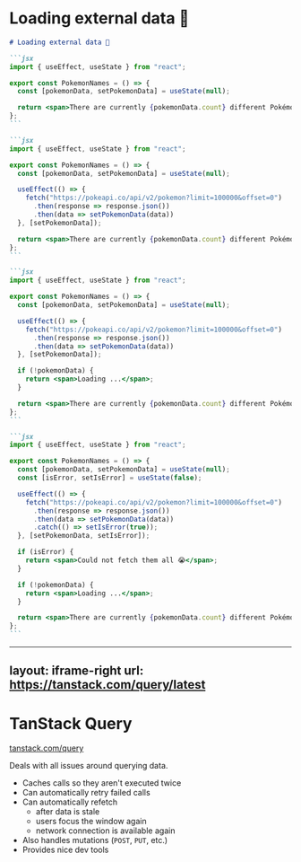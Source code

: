 # Loading external data 🛜

````md magic-move
# Loading external data 🛜

```jsx
import { useEffect, useState } from "react";

export const PokemonNames = () => {
  const [pokemonData, setPokemonData] = useState(null);

  return <span>There are currently {pokemonData.count} different Pokémon</span>;
};
```

```jsx
import { useEffect, useState } from "react";

export const PokemonNames = () => {
  const [pokemonData, setPokemonData] = useState(null);

  useEffect(() => {
    fetch("https://pokeapi.co/api/v2/pokemon?limit=100000&offset=0")
      .then(response => response.json())
      .then(data => setPokemonData(data))
  }, [setPokemonData]);

  return <span>There are currently {pokemonData.count} different Pokémon</span>;
};
```

```jsx
import { useEffect, useState } from "react";

export const PokemonNames = () => {
  const [pokemonData, setPokemonData] = useState(null);

  useEffect(() => {
    fetch("https://pokeapi.co/api/v2/pokemon?limit=100000&offset=0")
      .then(response => response.json())
      .then(data => setPokemonData(data))
  }, [setPokemonData]);

  if (!pokemonData) {
    return <span>Loading ...</span>;
  }

  return <span>There are currently {pokemonData.count} different Pokémon</span>;
};
```

```jsx
import { useEffect, useState } from "react";

export const PokemonNames = () => {
  const [pokemonData, setPokemonData] = useState(null);
  const [isError, setIsError] = useState(false);

  useEffect(() => {
    fetch("https://pokeapi.co/api/v2/pokemon?limit=100000&offset=0")
      .then(response => response.json())
      .then(data => setPokemonData(data))
      .catch(() => setIsError(true));
  }, [setPokemonData, setIsError]);

  if (isError) {
    return <span>Could not fetch them all 😭</span>;
  }

  if (!pokemonData) {
    return <span>Loading ...</span>;
  }

  return <span>There are currently {pokemonData.count} different Pokémon</span>;
};
```
````

---
layout: iframe-right
url: https://tanstack.com/query/latest
---

# TanStack Query

[tanstack.com/query](https://tanstack.com/query/latest)

Deals with all issues around querying data.

<v-clicks>

- Caches calls so they aren't executed twice
- Can automatically retry failed calls
- Can automatically refetch
    - after data is stale
    - users focus the window again
    - network connection is available again
- Also handles mutations (`POST`, `PUT`, etc.)
- Provides nice dev tools

</v-clicks>